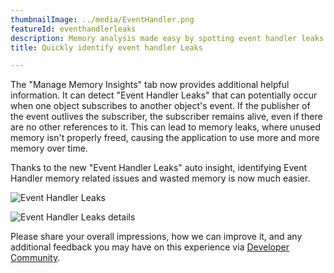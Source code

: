 ```yaml
---
thumbnailImage: ../media/EventHandler.png
featureId: eventhandlerleaks
description: Memory analysis made easy by spotting event handler leaks and wasted memory.
title: Quickly identify event handler Leaks

---
```



The "Manage Memory Insights" tab now provides additional helpful information. It can detect "Event Handler Leaks" that can potentially occur when one object subscribes to another object's event. If the publisher of the event outlives the subscriber, the subscriber remains alive, even if there are no other references to it. 
This can lead to memory leaks, where unused memory isn't properly freed, causing the application to use more and more memory over time.

Thanks to the new "Event Handler Leaks" auto insight, identifying Event Handler memory related issues and wasted memory is now much easier.

![Event Handler Leaks](../media/EventHandler.png "Event Handler Leaks")

![Event Handler Leaks details](../media/EventHandlerDetails.png "Event Handler Leaks Details")

Please share your overall impressions, how we can improve it, and any additional feedback you may have on this experience via [Developer Community](https://developercommunity.visualstudio.com/VisualStudio).
